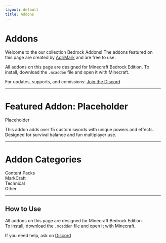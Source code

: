 ```yaml
---
layout: default
title: Addons
---
```


# Addons

Welcome to the our collection Bedrock Addons!
The addons featured on this page are created by [AdriMark](/players/adrimark) and are free to use.  

All addons on this page are designed for Minecraft Bedrock Edition.
To install, download the `.mcaddon` file and open it with Minecraft.  

For updates, supports, and comissions:
[Join the Discord](https://discord.gg/H7M6BxQDBn)

---

# Featured Addon: Placeholder

Placeholder

This addon adds over 15 custom swords with unique powers and effects. Designed for survival balance and fun multiplayer use.

---

# Addon Categories

<div class="toggle-section" id="markcraft">
  <div class="toggle-title">Content Packs</div>
  <div class="toggle-content">
  </div>
</div>

<div class="toggle-section" id="markcraft">
  <div class="toggle-title">MarkCraft</div>
  <div class="toggle-content">
  </div>
</div>

<div class="toggle-section" id="technical">
  <div class="toggle-title">Technical</div>
  <div class="toggle-content">
  </div>
</div>

<div class="toggle-section" id="other">
  <div class="toggle-title">Other</div>
  <div class="toggle-content">
  </div>
</div>

---

## How to Use

All addons on this page are designed for Minecraft Bedrock Edition.  
To install, download the `.mcaddon` file and open it with Minecraft.  

If you need help, ask on [Discord](https://discord.gg/YOUR_INVITE)